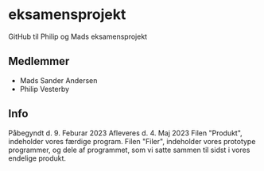 # eksamensprojekt
GitHub til Philip og Mads eksamensprojekt

## Medlemmer 
- Mads Sander Andersen
- Philip Vesterby


## Info 
Påbegyndt d. 9. Feburar 2023
Afleveres d. 4. Maj 2023
Filen "Produkt", indeholder vores færdige program.
Filen "Filer", indeholder vores prototype programmer, og dele af programmet, som vi satte sammen til sidst i vores endelige produkt.